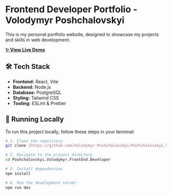 # Frontend Developer Portfolio - Volodymyr Poshchalovskyi

This is my personal portfolio website, designed to showcase my projects and skills in web development.

[**✨ View Live Demo**](https://your-live-demo-link.com)

## 🛠️ Tech Stack

* **Frontend:** React, Vite
* **Backend:** Node.js
* **Database:** PostgreSQL
* **Styling:** Tailwind CSS
* **Tooling:** ESLint & Prettier

## 🚀 Running Locally

To run this project locally, follow these steps in your terminal:

```bash
# 1. Clone the repository
git clone [https://github.com/Volodymyr-Poshchalovskyi/Poshchalovskyi.Volodymyr.FrontEnd.Developer.git](https://github.com/Volodymyr-Poshchalovskyi/Poshchalovskyi.Volodymyr.FrontEnd.Developer.git)

# 2. Navigate to the project directory
cd Poshchalovskyi.Volodymyr.FrontEnd.Developer

# 3. Install dependencies
npm install

# 4. Run the development server
npm run dev
